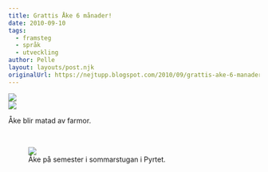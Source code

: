 ```yaml
---
title: Grattis Åke 6 månader!
date: 2010-09-10
tags: 
  - framsteg
  - språk
  - utveckling	
author: Pelle
layout: layouts/post.njk
originalUrl: https://nejtupp.blogspot.com/2010/09/grattis-ake-6-manader.html
---
```


<img src="../../../../img/Kring+Pyrtet-_MG_4184.jpg"><br><img src="../../../../img/Kring+Pyrtet-_MG_3870.jpg">
	<figcaption>Åke blir matad av farmor.</figcaption>
</figure>

<br>

<figure>
	<img src="../../../../img/Kring+Pyrtet-_MG_4145.jpg">
	<figcaption>Åke på semester i sommarstugan i Pyrtet.</figcaption>
</figure>


